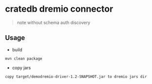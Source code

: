 # cratedb dremio connector

> note without  schema auth discovery

## Usage


* build

```cpde
mvn clean package
```

* copy jars

```code
copy target/demodremio-driver-1.2-SNAPSHOT.jar to dremio jars dir
```